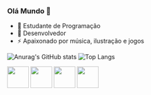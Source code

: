 ### Olá Mundo 👋


- 🔭 Estudante de Programação
- 🌱 Desenvolvedor
- ⚡ Apaixonado por música, ilustração e jogos
  
![Anurag's GitHub stats](https://github-readme-stats.vercel.app/api?username=BrenoTNK&show_icons=true&theme=dark)
![Top Langs](https://github-readme-stats.vercel.app/api/top-langs/?username=BrenoTNK&layout=compact&theme=dark)

<div style="display: inline-block">
  <img src="https://cdn.jsdelivr.net/gh/devicons/devicon/icons/python/python-original.svg" height=50/>
  <img src="https://cdn.jsdelivr.net/gh/devicons/devicon/icons/html5/html5-original.svg" height=50/>
  <img src="https://cdn.jsdelivr.net/gh/devicons/devicon/icons/css3/css3-original.svg" height=50/>
  <img src="https://cdn.jsdelivr.net/gh/devicons/devicon/icons/javascript/javascript-original.svg" / height=50>
</div>
